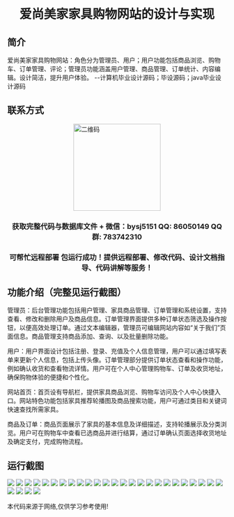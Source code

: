 <p><h1 align="center">爱尚美家家具购物网站的设计与实现</h1></p>

## 简介
爱尚美家家具购物网站：角色分为管理员、用户；用户功能包括商品浏览、购物车、订单管理、评论；管理员功能涵盖用户管理、商品管理、订单统计、内容编辑。设计简洁，提升用户体验。    --计算机毕业设计源码；毕设源码；java毕业设计源码


## 联系方式
<img src="https://bs-1329754181.cos.ap-shanghai.myqcloud.com/wx.jpg" alt="二维码" style="display: block; margin: 0 auto;" width="200px">
<p><h3 align="center">获取完整代码与数据库文件 + 微信：bysj5151 QQ: 86050149 QQ群: 783742310</h3></p>
<p><h3 align="center">可帮忙远程部署 包运行成功！提供远程部署、修改代码、设计文档指导、代码讲解等服务！</h3></p>

## 功能介绍（完整见运行截图）
管理员：后台管理功能包括用户管理、家具商品管理、订单管理和系统设置，支持查看、修改和删除用户及商品信息。订单管理界面提供多种订单状态筛选及操作按钮，以便高效处理订单。通过文本编辑器，管理员可编辑网站内容如“关于我们”页面信息。商品管理支持商品添加、查询、以及批量删除功能。

用户：用户界面设计包括注册、登录、充值及个人信息管理，用户可以通过填写表单来更新个人信息，包括上传头像。订单管理部分提供订单状态查看和操作功能，例如确认收货和查看物流详情。用户可在个人中心管理购物车、订单及收货地址，确保购物体验的便捷和个性化。

网站首页：首页设有导航栏，提供家具商品浏览、购物车访问及个人中心快捷入口。网站特色功能包括家具推荐轮播图及商品搜索功能，用户可通过类目和关键词快速查找所需家具。

商品及订单：商品页面展示了家具的基本信息及详细描述，支持轮播展示及分类浏览。用户可在购物车中查看已选商品并进行结算，通过订单确认页面选择收货地址及确定支付，完成购物流程。


## 运行截图
![](https://bs-1329754181.cos.ap-shanghai.myqcloud.com/ssm/AisongMeijiaFurnitureShoppingWebsite/img/001.jpg)
![](https://bs-1329754181.cos.ap-shanghai.myqcloud.com/ssm/AisongMeijiaFurnitureShoppingWebsite/img/002.jpg)
![](https://bs-1329754181.cos.ap-shanghai.myqcloud.com/ssm/AisongMeijiaFurnitureShoppingWebsite/img/003.jpg)
![](https://bs-1329754181.cos.ap-shanghai.myqcloud.com/ssm/AisongMeijiaFurnitureShoppingWebsite/img/004.jpg)
![](https://bs-1329754181.cos.ap-shanghai.myqcloud.com/ssm/AisongMeijiaFurnitureShoppingWebsite/img/005.jpg)
![](https://bs-1329754181.cos.ap-shanghai.myqcloud.com/ssm/AisongMeijiaFurnitureShoppingWebsite/img/006.jpg)
![](https://bs-1329754181.cos.ap-shanghai.myqcloud.com/ssm/AisongMeijiaFurnitureShoppingWebsite/img/007.jpg)
![](https://bs-1329754181.cos.ap-shanghai.myqcloud.com/ssm/AisongMeijiaFurnitureShoppingWebsite/img/008.jpg)
![](https://bs-1329754181.cos.ap-shanghai.myqcloud.com/ssm/AisongMeijiaFurnitureShoppingWebsite/img/009.jpg)
![](https://bs-1329754181.cos.ap-shanghai.myqcloud.com/ssm/AisongMeijiaFurnitureShoppingWebsite/img/010.jpg)
![](https://bs-1329754181.cos.ap-shanghai.myqcloud.com/ssm/AisongMeijiaFurnitureShoppingWebsite/img/011.jpg)
![](https://bs-1329754181.cos.ap-shanghai.myqcloud.com/ssm/AisongMeijiaFurnitureShoppingWebsite/img/012.jpg)
![](https://bs-1329754181.cos.ap-shanghai.myqcloud.com/ssm/AisongMeijiaFurnitureShoppingWebsite/img/013.jpg)
![](https://bs-1329754181.cos.ap-shanghai.myqcloud.com/ssm/AisongMeijiaFurnitureShoppingWebsite/img/014.jpg)
![](https://bs-1329754181.cos.ap-shanghai.myqcloud.com/ssm/AisongMeijiaFurnitureShoppingWebsite/img/015.jpg)
![](https://bs-1329754181.cos.ap-shanghai.myqcloud.com/ssm/AisongMeijiaFurnitureShoppingWebsite/img/016.jpg)
![](https://bs-1329754181.cos.ap-shanghai.myqcloud.com/ssm/AisongMeijiaFurnitureShoppingWebsite/img/017.jpg)
![](https://bs-1329754181.cos.ap-shanghai.myqcloud.com/ssm/AisongMeijiaFurnitureShoppingWebsite/img/018.jpg)
![](https://bs-1329754181.cos.ap-shanghai.myqcloud.com/ssm/AisongMeijiaFurnitureShoppingWebsite/img/019.jpg)
![](https://bs-1329754181.cos.ap-shanghai.myqcloud.com/ssm/AisongMeijiaFurnitureShoppingWebsite/img/020.jpg)
![](https://bs-1329754181.cos.ap-shanghai.myqcloud.com/ssm/AisongMeijiaFurnitureShoppingWebsite/img/021.jpg)
![](https://bs-1329754181.cos.ap-shanghai.myqcloud.com/ssm/AisongMeijiaFurnitureShoppingWebsite/img/022.jpg)
![](https://bs-1329754181.cos.ap-shanghai.myqcloud.com/ssm/AisongMeijiaFurnitureShoppingWebsite/img/023.jpg)
![](https://bs-1329754181.cos.ap-shanghai.myqcloud.com/ssm/AisongMeijiaFurnitureShoppingWebsite/img/024.jpg)
![](https://bs-1329754181.cos.ap-shanghai.myqcloud.com/ssm/AisongMeijiaFurnitureShoppingWebsite/img/025.jpg)
![](https://bs-1329754181.cos.ap-shanghai.myqcloud.com/ssm/AisongMeijiaFurnitureShoppingWebsite/img/026.jpg)
![](https://bs-1329754181.cos.ap-shanghai.myqcloud.com/ssm/AisongMeijiaFurnitureShoppingWebsite/img/027.jpg)
![](https://bs-1329754181.cos.ap-shanghai.myqcloud.com/ssm/AisongMeijiaFurnitureShoppingWebsite/img/028.jpg)
![](https://bs-1329754181.cos.ap-shanghai.myqcloud.com/ssm/AisongMeijiaFurnitureShoppingWebsite/img/029.jpg)

<p>本代码来源于网络,仅供学习参考使用!</p>
